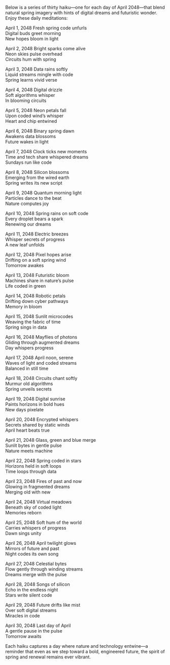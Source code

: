 Below is a series of thirty haiku—one for each day of April 2048—that blend natural spring imagery with hints of digital dreams and futuristic wonder. Enjoy these daily meditations:

April 1, 2048
Fresh spring code unfurls  
Digital buds greet morning  
New hopes bloom in light

April 2, 2048
Bright sparks come alive  
Neon skies pulse overhead  
Circuits hum with spring

April 3, 2048
Data rains softly  
Liquid streams mingle with code  
Spring learns vivid verse

April 4, 2048
Digital drizzle  
Soft algorithms whisper  
In blooming circuits

April 5, 2048
Neon petals fall  
Upon coded wind’s whisper  
Heart and chip entwined

April 6, 2048
Binary spring dawn  
Awakens data blossoms  
Future wakes in light

April 7, 2048
Clock ticks new moments  
Time and tech share whispered dreams  
Sundays run like code

April 8, 2048
Silicon blossoms  
Emerging from the wired earth  
Spring writes its new script

April 9, 2048
Quantum morning light  
Particles dance to the beat  
Nature computes joy

April 10, 2048
Spring rains on soft code  
Every droplet bears a spark  
Renewing our dreams

April 11, 2048
Electric breezes  
Whisper secrets of progress  
A new leaf unfolds

April 12, 2048
Pixel hopes arise  
Drifting on a soft spring wind  
Tomorrow awakes

April 13, 2048
Futuristic bloom  
Machines share in nature’s pulse  
Life coded in green

April 14, 2048
Robotic petals  
Drifting down cyber pathways  
Memory in bloom

April 15, 2048
Sunlit microcodes  
Weaving the fabric of time  
Spring sings in data

April 16, 2048
Mayflies of photons  
Gliding through augmented dreams  
Day whispers progress

April 17, 2048
April noon, serene  
Waves of light and coded streams  
Balanced in still time

April 18, 2048
Circuits chant softly  
Murmur old algorithms  
Spring unveils secrets

April 19, 2048
Digital sunrise  
Paints horizons in bold hues  
New days pixelate

April 20, 2048
Encrypted whispers  
Secrets shared by static winds  
April heart beats true

April 21, 2048
Glass, green and blue merge  
Sunlit bytes in gentle pulse  
Nature meets machine

April 22, 2048
Spring coded in stars  
Horizons held in soft loops  
Time loops through data

April 23, 2048
Fires of past and now  
Glowing in fragmented dreams  
Merging old with new

April 24, 2048
Virtual meadows  
Beneath sky of coded light  
Memories reborn

April 25, 2048
Soft hum of the world  
Carries whispers of progress  
Dawn sings unity

April 26, 2048
April twilight glows  
Mirrors of future and past  
Night codes its own song

April 27, 2048
Celestial bytes  
Flow gently through winding streams  
Dreams merge with the pulse

April 28, 2048
Songs of silicon  
Echo in the endless night  
Stars write silent code

April 29, 2048
Future drifts like mist  
Over soft digital streams  
Miracles in code

April 30, 2048
Last day of April  
A gentle pause in the pulse  
Tomorrow awaits

Each haiku captures a day where nature and technology entwine—a reminder that even as we step toward a bold, engineered future, the spirit of spring and renewal remains ever vibrant.
